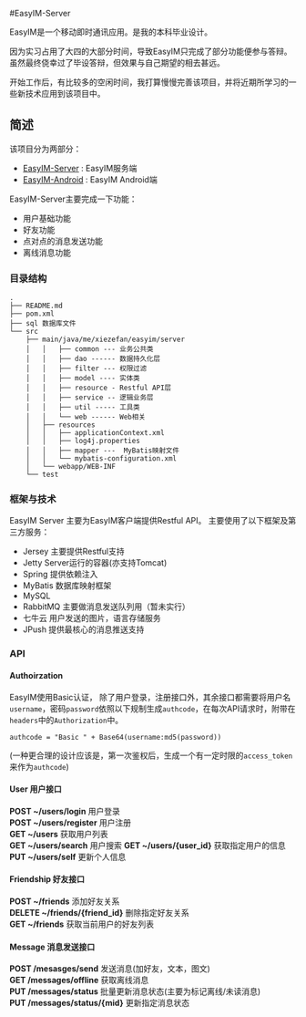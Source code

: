 #EasyIM-Server

EasyIM是一个移动即时通讯应用。是我的本科毕业设计。  
  
因为实习占用了大四的大部分时间，导致EasyIM只完成了部分功能便参与答辩。虽然最终侥幸过了毕设答辩，但效果与自己期望的相去甚远。  
  
开始工作后，有比较多的空闲时间，我打算慢慢完善该项目，并将近期所学习的一些新技术应用到该项目中。  


## 简述

该项目分为两部分：

* [EasyIM-Server][1] : EasyIM服务端
* [EasyIM-Android][2] : EasyIM Android端

EasyIM-Server主要完成一下功能：

* 用户基础功能
* 好友功能
* 点对点的消息发送功能
* 离线消息功能

### 目录结构

```
.
├── README.md
├── pom.xml 
├── sql 数据库文件
└── src 
    ├── main/java/me/xiezefan/easyim/server
    │   │   ├── common --- 业务公共类
    │   │   ├── dao ------ 数据持久化层
    │   │   ├── filter --- 权限过滤
    │   │   ├── model ---- 实体类
    │   │   ├── resource - Restful API层
    │   │   ├── service -- 逻辑业务层
    │   │   ├── util ----- 工具类
    │   │   └── web ------ Web相关
    │   ├── resources
    │   │   ├── applicationContext.xml
    │   │   ├── log4j.properties
    │   │   ├── mapper ---  MyBatis映射文件
    │   │   └── mybatis-configuration.xml
    │   └── webapp/WEB-INF  
    └── test

```

### 框架与技术

EasyIM Server 主要为EasyIM客户端提供Restful API。 主要使用了以下框架及第三方服务：

* Jersey   主要提供Restful支持
* Jetty    Server运行的容器(亦支持Tomcat)
* Spring   提供依赖注入
* MyBatis  数据库映射框架
* MySQL    
* RabbitMQ 主要做消息发送队列用（暂未实行）
* 七牛云    用户发送的图片，语言存储服务
* JPush    提供最核心的消息推送支持

### API 

#### Authoirzation

EasyIM使用Basic认证， 除了用户登录，注册接口外，其余接口都需要将用户名`username`，密码`password`依照以下规制生成`authcode`，在每次API请求时，附带在`headers`中的`Authorization`中。

```
authcode = "Basic " + Base64(username:md5(password))
```
(一种更合理的设计应该是，第一次鉴权后，生成一个有一定时限的`access_token`来作为`authcode`)

#### User 用户接口

**POST ~/users/login**  用户登录  
**POST ~/users/register** 用户注册  
**GET ~/users** 获取用户列表  
**GET ~/users/search** 用户搜索
**GET ~/users/{user_id}** 获取指定用户的信息  
**PUT ~/users/self** 更新个人信息  

#### Friendship 好友接口

**POST ~/friends** 添加好友关系  
**DELETE ~/friends/{friend_id}** 删除指定好友关系  
**GET ~/friends** 获取当前用户的好友列表

#### Message 消息发送接口

**POST /mesasges/send** 发送消息(加好友，文本，图文)  
**GET /messages/offline** 获取离线消息  
**PUT /messages/status**  批量更新消息状态(主要为标记离线/未读消息)  
**PUT /messages/status/{mid}** 更新指定消息状态



[1]:https://github.com/xiezefan/EasyIM-Server
[2]:https://github.com/xiezefan/EasyIM-Android